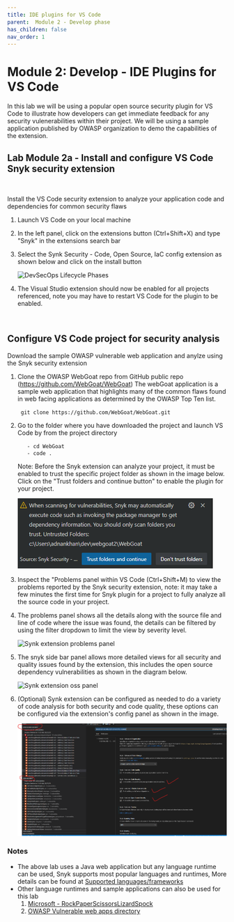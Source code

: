 ```yaml
---
title: IDE plugins for VS Code
parent:  Module 2 - Develop phase
has_children: false
nav_order: 1
---
```



# Module 2: Develop - IDE Plugins for VS Code

In this lab we will be using a popular open source security plugin for VS Code to illustrate how developers can get immediate feedback for any security vulenerabilities within their project. We will be using a sample application published by OWASP organization to demo the capabilities of the extension.

## Lab Module 2a - Install and configure VS Code Snyk security extension  
&nbsp;

Install the VS Code security extension to analyze your application code and dependencies for common security flaws

1. Launch VS Code on your local machine
2. In the left panel, click on the extensions button (Ctrl+Shift+X) and type "Snyk" in the extensions search bar
3. Select the Synk Security - Code, Open Source, IaC config extension as shown below and click on the install button


   ![DevSecOps Lifecycle Phases](../../assets/images/module2/snyk-extension.png)
4. The Visual Studio extension should now be enabled for all projects referenced, note you may have to restart VS Code for the plugin to be enabled.

&nbsp;  

## Configure VS Code project for security analysis
 Download the sample OWASP vulnerable web application and anylze using the Snyk security extension 

1. Clone the OWASP WebGoat repo from GitHub public repo (https://github.com/WebGoat/WebGoat)  The webGoat application is a sample web application that highlights many of the common flaws found in web facing applications as determined by the OWASP Top Ten list.
   ``` 
    git clone https://github.com/WebGoat/WebGoat.git 
   ```
2. Go to the folder where you have downloaded the project and launch VS Code by from the project directory
   ```
      - cd WebGoat
      - code .
   ```
   Note: Before the Snyk extension can analyze your project, it must be enabled to trust the specific project folder as shown in the image below. Click on the "Trust folders and continue button" to enable the plugin for your project.

    ![Synk folders](../../assets/images/module2/snyk-folders.png)


3. Inspect the "Problems panel within VS Code (Ctrl+Shift+M) to view the problems reported by the Snyk security extension, note: it may take a few minutes the first time for Snyk plugin for a project to fully analyze all the source code in your project.
4. The problems panel shows all the details along with the source file and line of code where the issue was found, the details can be filtered by using the filter dropdown to limit the view by severity level. 

   ![Synk extension problems panel](../../assets/images/module2/snyk-annotated.png)
 5. The snyk side bar panel allows more detailed views for all security and quality issues found by the extension, this includes the open source dependency vulnerabilities as shown in the diagram below.

    ![Synk extension oss panel](../../assets/images/module2/snyk-oss-view.png)

6. (Optional) Synk extension can be configured as needed to do a variety of code analysis for both security and code quality, these options can be configured via the extension's config panel as shown in the image.

   ![Synk config view](../../assets/images/module2/snyk-config-view.png)


### Notes
- The above lab uses a Java web application but any language runtime can be used, Snyk supports most popular languages and runtimes, More details can be found at
[Supported languages/frameworks]( https://docs.snyk.io/scan-application-code/snyk-open-source/snyk-open-source-supported-languages-and-package-managers)
- Other language runtimes and sample applications can also be used for this lab
  1. [Microsoft - RockPaperScissorsLizardSpock](https://github.com/microsoft/RockPaperScissorsLizardSpock)
  2. [OWASP Vulnerable web apps directory](https://owasp.org/www-project-vulnerable-web-applications-directory/)
  

